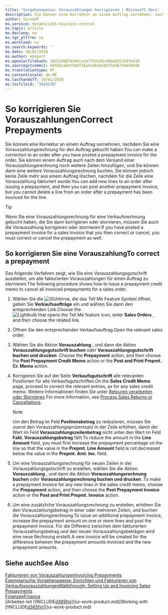 ```yaml
---
title: 'Vorgehensweise: Vorauszahlungen korrigieren | Microsoft Docs'
description: Sie können eine Korrektur an einem Auftrag vornehmen, nachdem Sie eine Vorauszahlungsrechnung für den Auftrag gebucht haben. Sie können einem Auftrag auch nach dem Versand einer Vorauszahlungsrechnung noch weitere Zeilen hinzufügen, und Sie können dann eine weitere Vorauszahlungsrechnung buchen, Sie können jedoch keine Zeile mehr aus einem Auftrag löschen, nachdem für die Zeile eine Vorauszahlung fakturiert wurde.
author: SorenGP
ms.service: dynamics365-business-central
ms.topic: article
ms.devlang: na
ms.tgt_pltfrm: na
ms.workload: na
ms.search.keywords: ''
ms.date: 10/01/2020
ms.author: edupont
ms.openlocfilehash: 3dd124807d3d6ce3a775d18dcd88a8251b0feb30
ms.sourcegitcommit: ddbb5cede750df1baba4b3eab8fbed6744b5b9d6
ms.translationtype: HT
ms.contentlocale: de-DE
ms.lasthandoff: 10/01/2020
ms.locfileid: "3924178"
---
```

# <a name="correct-prepayments"></a><span data-ttu-id="49e21-104">So korrigieren Sie Vorauszahlungen</span><span class="sxs-lookup"><span data-stu-id="49e21-104">Correct Prepayments</span></span>

<span data-ttu-id="49e21-105">Sie können eine Korrektur an einem Auftrag vornehmen, nachdem Sie eine Vorauszahlungsrechnung für den Auftrag gebucht haben.</span><span class="sxs-lookup"><span data-stu-id="49e21-105">You can make a correction to an order after you have posted a prepayment invoice for the order.</span></span> <span data-ttu-id="49e21-106">Sie können einem Auftrag auch nach dem Versand einer Vorauszahlungsrechnung noch weitere Zeilen hinzufügen, und Sie können dann eine weitere Vorauszahlungsrechnung buchen, Sie können jedoch keine Zeile mehr aus einem Auftrag löschen, nachdem für die Zeile eine Vorauszahlung fakturiert wurde.</span><span class="sxs-lookup"><span data-stu-id="49e21-106">You can add new lines to an order after issuing a prepayment, and then you can post another prepayment invoice, but you cannot delete a line from an order after a prepayment has been invoiced for the line.</span></span>  

> [!TIP]
> <span data-ttu-id="49e21-107">Wenn Sie eine Vorauszahlungsrechnung für eine Verkaufsrechnung gebucht haben, die Sie dann korrigieren oder stornieren, müssen Sie auch die Vorauszahlung korrigieren oder stornieren.</span><span class="sxs-lookup"><span data-stu-id="49e21-107">If you have posted a prepayment invoice for a sales invoice that you then correct or cancel, you must correct or cancel the prepayment as well.</span></span>

## <a name="to-correct-a-prepayment"></a><span data-ttu-id="49e21-108">So korrigieren Sie eine Vorauszahlung</span><span class="sxs-lookup"><span data-stu-id="49e21-108">To correct a prepayment</span></span>

<span data-ttu-id="49e21-109">Das folgende Verfahren zeigt, wie Sie eine Vorauszahlungsgutschrift ausstellen, um alle fakturierten Vorauszahlungen für einen Auftrag zu stornieren.</span><span class="sxs-lookup"><span data-stu-id="49e21-109">The following procedure shows how to issue a prepayment credit memo to cancel all invoiced prepayments for a sales order.</span></span>  

1. <span data-ttu-id="49e21-110">Wählen Sie die ![Glühbirne, die das Tell Me Feature](media/ui-search/search_small.png "Was möchten Sie tun?") Symbol öffnet, geben Sie **Verkaufsaufträge** ein und wählen Sie dann den entsprechenden Link.</span><span class="sxs-lookup"><span data-stu-id="49e21-110">Choose the ![Lightbulb that opens the Tell Me feature](media/ui-search/search_small.png "Tell me what you want to do") icon, enter **Sales Orders** , and then choose the related link.</span></span>  
2. <span data-ttu-id="49e21-111">Öffnen Sie den entsprechenden Verkaufsauftrag.</span><span class="sxs-lookup"><span data-stu-id="49e21-111">Open the relevant sales order.</span></span>
3. <span data-ttu-id="49e21-112">Wählen Sie die Aktion **Vorauszahlung** , und dann die Aktion **Vorauszahlungsgutschrift buchen** oder **Vorauszahlungsgutschrift buchen und drucken** .</span><span class="sxs-lookup"><span data-stu-id="49e21-112">Choose the **Prepayment** action, and then choose the **Post Prepayment Credit Memo** action or the **Post and Print Prepmt. Cr. Memo** action.</span></span>  
4. <span data-ttu-id="49e21-113">Korrigieren Sie auf der Seite **Verkaufsgutschrift** alle relevanten Positionen für alle Verkaufsgutschriften.</span><span class="sxs-lookup"><span data-stu-id="49e21-113">On the **Sales Credit Memo** page, proceed to correct the relevant entries, as for any sales credit memo.</span></span> <span data-ttu-id="49e21-114">Weitere Informationen finden Sie unter [Retouren verarbeiten oder Stornieren](sales-how-process-sales-returns-cancellations.md).</span><span class="sxs-lookup"><span data-stu-id="49e21-114">For more information, see [Process Sales Returns or Cancellations](sales-how-process-sales-returns-cancellations.md).</span></span>  

    > [!NOTE]  
    > <span data-ttu-id="49e21-115">Um den Betrag im Feld **Positionsbetrag** zu reduzieren, müssen Sie zuerst den Vorauszahlungsprozentsatz in der Zeile erhöhen, damit der Wert im Feld **Vorauszahlungszeilenbetrag** nicht unter den Wert im Feld **Fakt. Vorauszahlungsbetrag** fällt.</span><span class="sxs-lookup"><span data-stu-id="49e21-115">To reduce the amount in the **Line Amount** field, you must first increase the prepayment percentage on the line so that the value in the **Prepmt. Line Amount** field is not decreased below the value in the **Prepmt. Amt. Inv.** field.</span></span>

5. <span data-ttu-id="49e21-116">Um eine Vorauszahlungsrechnung für neuen Zeilen in der Vorauszahlungsgutschrift zu erstellen, wählen Sie die Aktion **Vorauszahlung** , und dann die Aktion **Vorauszahlungsrechnung buchen** oder **Vorauszahlungsrechnung buchen und drucken** .</span><span class="sxs-lookup"><span data-stu-id="49e21-116">To make a prepayment invoice for any new lines in the sales credit memo, choose the **Prepayment** action, and then choose the **Post Prepayment Invoice** action or the **Post and Print Prepmt. Invoice** action.</span></span>  
6. <span data-ttu-id="49e21-117">Um eine zusätzliche Vorauszahlungsrechnung zu erstellen, erhöhen Sie den Vorauszahlungsbetrag in einer oder mehreren Zeilen, und buchen die Vorauszahlungsrechnung.</span><span class="sxs-lookup"><span data-stu-id="49e21-117">To issue an additional prepayment invoice, increase the prepayment amount on one or more lines and post the prepayment invoice.</span></span> <span data-ttu-id="49e21-118">Für die Differenz zwischen dem fakturierten Vorauszahlungsbetrag und den neuen Vorauszahlungsbeträgen wird eine neue Rechnung erstellt.</span><span class="sxs-lookup"><span data-stu-id="49e21-118">A new invoice will be created for the difference between the prepayment amounts invoiced and the new prepayment amounts.</span></span>  

## <a name="see-also"></a><span data-ttu-id="49e21-119">Siehe auch</span><span class="sxs-lookup"><span data-stu-id="49e21-119">See Also</span></span>

[<span data-ttu-id="49e21-120">Fakturieren von Vorauszahlungen</span><span class="sxs-lookup"><span data-stu-id="49e21-120">Invoicing Prepayments</span></span>](finance-invoice-prepayments.md)  
[<span data-ttu-id="49e21-121">Exemplarische Vorgehensweise: Einrichten und Fakturieren von Verkaufsvorauszahlungen</span><span class="sxs-lookup"><span data-stu-id="49e21-121">Walkthrough: Setting Up and Invoicing Sales Prepayments</span></span>](walkthrough-setting-up-and-invoicing-sales-prepayments.md)  
[<span data-ttu-id="49e21-122">Finanzen</span><span class="sxs-lookup"><span data-stu-id="49e21-122">Finance</span></span>](finance.md)  
<span data-ttu-id="49e21-123">[Arbeiten mit [!INCLUDE[d365fin](includes/d365fin_md.md)]](ui-work-product.md)</span><span class="sxs-lookup"><span data-stu-id="49e21-123">[Working with [!INCLUDE[d365fin](includes/d365fin_md.md)]](ui-work-product.md)</span></span>  
